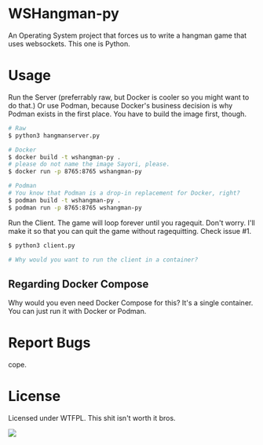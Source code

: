 # WSHangman-py
An Operating System project that forces us to write a hangman game that uses websockets. This one is Python.

# Usage
Run the Server (preferrably raw, but Docker is cooler so you might want to do that.)
Or use Podman, because Docker's business decision is why Podman exists in the first place. You have to build the image first, though.

```bash
# Raw
$ python3 hangmanserver.py

# Docker
$ docker build -t wshangman-py .
# please do not name the image Sayori, please.
$ docker run -p 8765:8765 wshangman-py

# Podman
# You know that Podman is a drop-in replacement for Docker, right?
$ podman build -t wshangman-py .
$ podman run -p 8765:8765 wshangman-py
```

Run the Client. The game will loop forever until you ragequit.
Don't worry. I'll make it so that you can quit the game without ragequitting. Check issue #1.

```bash
$ python3 client.py

# Why would you want to run the client in a container?
```

## Regarding Docker Compose
Why would you even need Docker Compose for this? It's a single container. You can just run it with Docker or Podman.

# Report Bugs
cope.

# License
Licensed under WTFPL. This shit isn't worth it bros.

![](https://steamuserimages-a.akamaihd.net/ugc/965345547598415674/CD26A9222173195870AEA9AD6887C9CA3EEEC546/?imw=5000&imh=5000&ima=fit&impolicy=Letterbox&imcolor=%23000000&letterbox=false)
